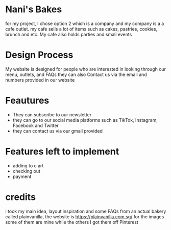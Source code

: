 # Nani's Bakes
for my project, I chose option 2 which is a company and my company is a a cafe outlet. my cafe sells a lot of items such as cakes, pastries, cookies, brunch and etc. My cafe also holds parties and small events
# Design Process
My website is designed for people who are interested in looking through our menu, outlets, and FAQs they can also Contact us via the email and numbers provided in our website
# Feautures
- They can subscribe to our newsletter
- they can go to our social media platforms such as TikTok, Instagram, Facebook and Twitter
- they can contact us via our gmail provided
# Features left to implement
- adding to c art
- checking out
- payment

# credits
i took my main idea, layout inspiration and some FAQs from an actual bakery called plainvanilla, the website is https://plainvanilla.com.sg/
for the images some of them are mine while the others I got them off Pinterest

